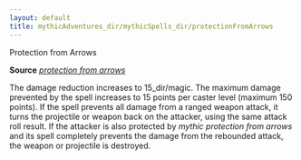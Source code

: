 ```yaml
---
layout: default
title: mythicAdventures_dir/mythicSpells_dir/protectionFromArrows
---
```

Protection from Arrows

**Source** [_protection from arrows_](../spells_dir/protectionFromArrows#_protection-from-arrows)

The damage reduction increases to 15_dir/magic. The maximum damage prevented by the spell increases to 15 points per caster level (maximum 150 points). If the spell prevents all damage from a ranged weapon attack, it turns the projectile or weapon back on the attacker, using the same attack roll result. If the attacker is also protected by _mythic protection from arrows_ and its spell completely prevents the damage from the rebounded attack, the weapon or projectile is destroyed.

